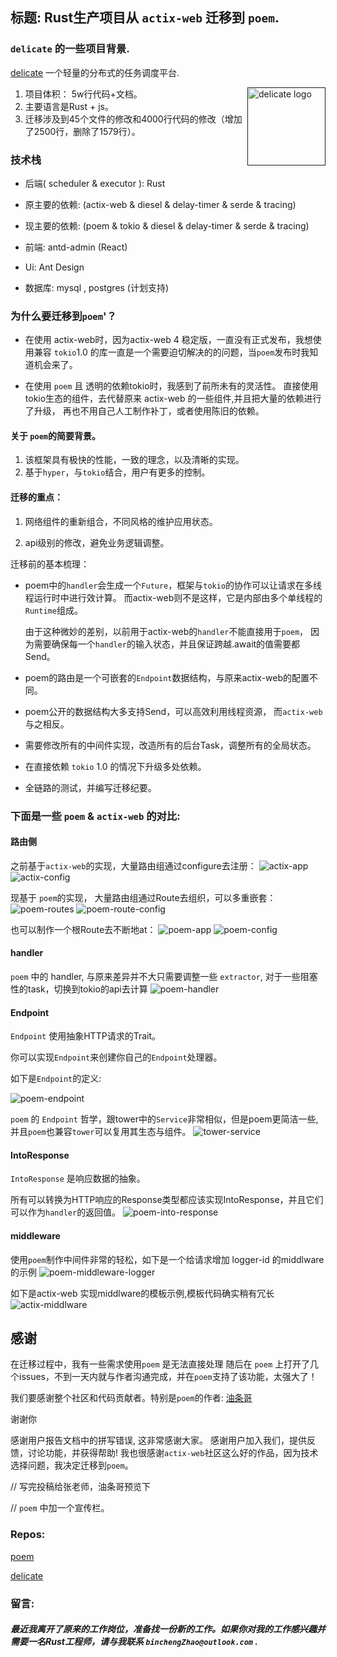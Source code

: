 ## 标题: Rust生产项目从 `actix-web` 迁移到 `poem`.

### `delicate` 的一些项目背景.

[delicate](https://github.com/BinChengZhao/delicate) 一个轻量的分布式的任务调度平台. 


<a href="">
    <img src="https://delicate-rs-1301941387.cos.ap-beijing.myqcloud.com/delicate-rs/delicate_logo.png"
         alt="delicate logo" title="delicate" height="125" width="125"  align="right"/>
</a>


1. 项目体积： 5w行代码+文档。
2. 主要语言是Rust + js。
3. 迁移涉及到45个文件的修改和4000行代码的修改（增加了2500行，删除了1579行）。

### 技术栈

* 后端( scheduler & executor ): Rust  

* 原主要的依赖: (actix-web & diesel & delay-timer & serde & tracing)

* 现主要的依赖: (poem & tokio & diesel & delay-timer & serde & tracing)

* 前端: antd-admin (React)

* Ui: Ant Design

* 数据库: mysql , postgres (计划支持)


### 为什么要迁移到`poem`'？

* 在使用 actix-web时，因为actix-web 4 稳定版，一直没有正式发布，我想使用兼容 `tokio`1.0 的库一直是一个需要迫切解决的的问题，当`poem`发布时我知道机会来了。

* 在使用 `poem` 且 透明的依赖tokio时，我感到了前所未有的灵活性。
直接使用tokio生态的组件，去代替原来 actix-web 的一些组件,并且把大量的依赖进行了升级，
再也不用自己人工制作补丁，或者使用陈旧的依赖。

#### 关于 `poem`的简要背景。

1. 该框架具有极快的性能，一致的理念，以及清晰的实现。
2. 基于`hyper`，与`tokio`结合，用户有更多的控制。


#### 迁移的重点：

1. 网络组件的重新组合，不同风格的维护应用状态。

2. api级别的修改，避免业务逻辑调整。


迁移前的基本梳理：

* poem中的`handler`会生成一个`Future`，框架与`tokio`的协作可以让请求在多线程运行时中进行效计算。
   而actix-web则不是这样，它是内部由多个单线程的`Runtime`组成。
   
   由于这种微妙的差别，以前用于actix-web的`handler`不能直接用于`poem`，
   因为需要确保每一个`handler`的输入状态，并且保证跨越.await的值需要都Send。

* poem的路由是一个可嵌套的`Endpoint`数据结构，与原来actix-web的配置不同。

* poem公开的数据结构大多支持Send，可以高效利用线程资源， 而`actix-web`与之相反。

* 需要修改所有的中间件实现，改造所有的后台Task，调整所有的全局状态。

* 在直接依赖 `tokio` 1.0 的情况下升级多处依赖。

* 全链路的测试，并编写迁移纪要。


### 下面是一些 `poem` & `actix-web` 的对比:

#### 路由侧
之前基于`actix-web`的实现，大量路由组通过configure去注册：
![actix-app](./doc/src/_media/migrate_to_poem/actix_app.png)
![actix-config](./doc/src/_media/migrate_to_poem/actix_config.png)

现基于 `poem`的实现， 大量路由组通过Route去组织，可以多重嵌套：
![poem-routes](./doc/src/_media/migrate_to_poem/poem_routes.png)
![poem-route-config](./doc/src/_media/migrate_to_poem/poem_route_config.png)

也可以制作一个根Route去不断地at：
![poem-app](./doc/src/_media/migrate_to_poem/poem_app.png)
![poem-config](./doc/src/_media/migrate_to_poem/poem_config.png)

#### handler
`poem` 中的 handler, 与原来差异并不大只需要调整一些 `extractor`, 对于一些阻塞性的task，切换到tokio的api去计算
![poem-handler](./doc/src/_media/migrate_to_poem/poem_handler.png)


#### Endpoint
`Endpoint` 使用抽象HTTP请求的Trait。

你可以实现`Endpoint`来创建你自己的`Endpoint`处理器。

如下是`Endpoint`的定义:

![poem-endpoint](./doc/src/_media/migrate_to_poem/poem_endpoint.png)

`poem` 的 `Endpoint` 哲学，跟tower中的`Service`非常相似，但是poem更简洁一些, 并且`poem`也兼容`tower`可以复用其生态与组件。
![tower-service](./doc/src/_media/migrate_to_poem/tower_service.png)

#### IntoResponse
`IntoResponse` 是响应数据的抽象。 

所有可以转换为HTTP响应的Response类型都应该实现IntoResponse，并且它们可以作为`handler`的返回值。
![poem-into-response](./doc/src/_media/migrate_to_poem/poem_into_response.png)

#### middleware

使用`poem`制作中间件非常的轻松，如下是一个给请求增加 logger-id 的middlware的示例
![poem-middleware-logger](./doc/src/_media/migrate_to_poem/poem_middleware_logger.png)

如下是actix-web 实现middlware的模板示例,模板代码确实稍有冗长
![actix-middlware](./doc/src/_media/migrate_to_poem/actix_middlware.png)


## 感谢

在迁移过程中，我有一些需求使用`poem` 是无法直接处理
随后在 `poem` 上打开了几个issues，不到一天内就与作者沟通完成，并在`poem`支持了该功能，太强大了！

我们要感谢整个社区和代码贡献者。特别是`poem`的作者:
[油条哥](https://github.com/sunli829)

谢谢你


感谢用户报告文档中的拼写错误, 这非常感谢大家。
感谢用户加入我们，提供反馈，讨论功能，并获得帮助!
我也很感谢`actix-web`社区这么好的作品，因为技术选择问题，我决定迁移到`poem`。


// 写完投稿给张老师，油条哥预览下

// `poem` 中加一个宣传栏。

### Repos:

[poem](https://github.com/poem-web/poem)

[delicate](https://github.com/BinChengZhao/delicate)

### 留言:

##### 最近我离开了原来的工作岗位，准备找一份新的工作。如果你对我的工作感兴趣并需要一名Rust工程师，请与我联系 `binchengZhao@outlook.com` .